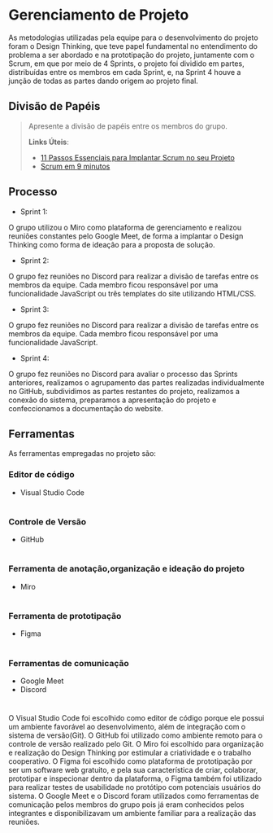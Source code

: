 # Gerenciamento de Projeto

As metodologias utilizadas pela equipe para o desenvolvimento do projeto foram o Design Thinking, que teve papel fundamental no entendimento do problema a ser abordado e na prototipação do projeto, juntamente com o Scrum, em que por meio de 4 Sprints, o projeto foi dividido em partes, distribuídas entre os membros em cada Sprint, e, na Sprint 4 houve a junção de todas as partes dando origem ao projeto final.

## Divisão de Papéis

> Apresente a divisão de papéis entre os membros do grupo.
>
> **Links Úteis**:
> - [11 Passos Essenciais para Implantar Scrum no seu 
> Projeto](https://mindmaster.com.br/scrum-11-passos/)
> - [Scrum em 9 minutos](https://www.youtube.com/watch?v=XfvQWnRgxG0)

## Processo

- Sprint 1: 

O grupo utilizou o Miro como plataforma de gerenciamento e realizou reuniões constantes pelo Google Meet, de forma a implantar o Design Thinking como forma de ideação para a proposta de solução.

- Sprint 2:

O grupo fez reuniões no Discord para realizar a divisão de tarefas entre os membros da equipe. Cada membro ficou responsável por uma funcionalidade JavaScript ou três templates do site utilizando HTML/CSS. 

- Sprint 3:

O grupo fez reuniões no Discord para realizar a divisão de tarefas entre os membros da equipe. Cada membro ficou responsável por uma funcionalidade JavaScript.

- Sprint 4:

O grupo fez reuniões no Discord para avaliar o processo das Sprints anteriores, realizamos o agrupamento das partes realizadas individualmente no GitHub, subdividimos as partes restantes do projeto, realizamos a conexão do sistema, preparamos a apresentação do projeto e confeccionamos a documentação do website.

## Ferramentas

As ferramentas empregadas no projeto são:

### Editor de código
- Visual Studio Code
#
### Controle de Versão
- GitHub
#
### Ferramenta de anotação,organização e ideação do projeto
- Miro
#
### Ferramenta de prototipação
- Figma
#
### Ferramentas de comunicação
- Google Meet
- Discord
#

O Visual Studio Code foi escolhido como editor de código porque ele possui
um ambiente favorável ao desenvolvimento, além de integração com o
sistema de versão(Git). O GitHub foi utilizado como ambiente remoto para o 
controle de versão realizado pelo Git.
O Miro foi escolhido para organização e realização do Design Thinking por 
estimular a criatividade e o trabalho cooperativo. 
O Figma foi escolhido como plataforma de prototipação por ser um software web
gratuito, e pela sua característica de criar, colaborar, prototipar e inspecionar
dentro da plataforma, o Figma também foi utilizado para realizar testes de usabilidade
no protótipo com potenciais usuários do sistema. 
O Google Meet e o Discord foram utilizados como ferramentas de comunicação pelos membros 
do grupo pois já eram conhecidos pelos integrantes e disponibilizavam um ambiente familiar
para a realização das reuniões.
